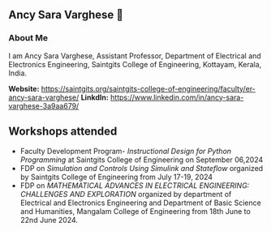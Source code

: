 ## Ancy Sara Varghese  👋
### About Me
I am Ancy Sara Varghese, Assistant Professor, Department of Electrical and Electronics Engineering, Saintgits College of Engineering, Kottayam, Kerala, India.

**Website:** <https://saintgits.org/saintgits-college-of-engineering/faculty/er-ancy-sara-varghese/>
**LinkdIn:** <https://www.linkedin.com/in/ancy-sara-varghese-3a9aa679/>

## Workshops attended
- Faculty Development Program- *Instructional Design for Python Programming* at Saintgits College of Engineering on September 06,2024
- FDP on *Simulation and Controls Using Simulink and Stateflow* organized by Saintgits College of Engineering from July 17-19, 2024
- FDP on *MATHEMATICAL ADVANCES IN ELECTRICAL ENGINEERING: CHALLENGES AND EXPLORATION* organized by department of Electrical and Electronics Engineering and Department of Basic Science and Humanities, Mangalam College of Engineering from 18th June to 22nd June 2024.
<!--
**ANCYSV/ANCYSV** is a ✨ _special_ ✨ repository because its `README.md` (this file) appears on your GitHub profile.

Here are some ideas to get you started:

- 🔭 I’m currently working on ...
- 🌱 I’m currently learning ...
- 👯 I’m looking to collaborate on ...
- 🤔 I’m looking for help with ...
- 💬 Ask me about ...
- 📫 How to reach me: ...
- 😄 Pronouns: ...
- ⚡ Fun fact: ...
-->
